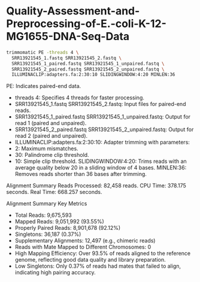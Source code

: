 # Quality-Assessment-and-Preprocessing-of-E.-coli-K-12-MG1655-DNA-Seq-Data



```bash
trimmomatic PE -threads 4 \
  SRR13921545_1.fastq SRR13921545_2.fastq \
  SRR13921545_1_paired.fastq SRR13921545_1_unpaired.fastq \
  SRR13921545_2_paired.fastq SRR13921545_2_unpaired.fastq \
  ILLUMINACLIP:adapters.fa:2:30:10 SLIDINGWINDOW:4:20 MINLEN:36
```
PE: Indicates paired-end data.
- threads 4: Specifies 4 threads for faster processing.
- SRR13921545_1.fastq SRR13921545_2.fastq: Input files for paired-end reads.
- SRR13921545_1_paired.fastq SRR13921545_1_unpaired.fastq: Output for read 1 (paired and unpaired).
- SRR13921545_2_paired.fastq SRR13921545_2_unpaired.fastq: Output for read 2 (paired and unpaired).
- ILLUMINACLIP:adapters.fa:2:30:10: Adapter trimming with parameters:
- 2: Maximum mismatches.
- 30: Palindrome clip threshold.
- 10: Simple clip threshold.
SLIDINGWINDOW:4:20: Trims reads with an average quality below 20 in a sliding window of 4 bases.
MINLEN:36: Removes reads shorter than 36 bases after trimming.

Alignment Summary
Reads Processed: 82,458 reads.
CPU Time: 378.175 seconds.
Real Time: 668.257 seconds.

Alignment Summary
Key Metrics
- Total Reads: 9,675,593
- Mapped Reads: 9,051,992 (93.55%)
- Properly Paired Reads: 8,901,678 (92.12%)
- Singletons: 36,187 (0.37%)
- Supplementary Alignments: 12,497 (e.g., chimeric reads)
- Reads with Mate Mapped to Different Chromosomes: 0
- High Mapping Efficiency:
Over 93.5% of reads aligned to the reference genome, reflecting good data quality and library preparation.
- Low Singletons:
Only 0.37% of reads had mates that failed to align, indicating high pairing accuracy.



